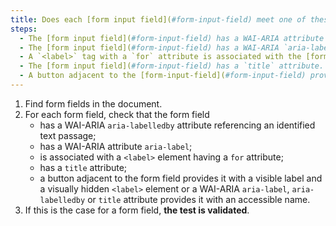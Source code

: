 ```yaml
---
title: Does each [form input field](#form-input-field) meet one of these conditions?
steps:
  - The [form input field](#form-input-field) has a WAI-ARIA attribute `aria-labelledby` referencing an identified [text passage](#text-passage-bound-by-aria-labelledby-or-aria-describedby).
  - The [form input field](#form-input-field) has a WAI-ARIA `aria-label` attribute.
  - A `<label>` tag with a `for` attribute is associated with the [form input field](#form-input-field).
  - The [form input field](#form-input-field) has a `title` attribute.
  - A button adjacent to the [form-input-field](#form-input-field) provides it with a visible label and a visually hidden `<label>` element or a WAI-ARIA `aria-label`, `aria-labelledby` or `title` attribute provides it with an accessible name.
---
```


1. Find form fields in the document.
2. For each form field, check that the form field
   - has a WAI-ARIA `aria-labelledby` attribute referencing an identified text passage;
   - has a WAI-ARIA attribute `aria-label`;
   - is associated with a `<label>` element having a `for` attribute;
   - has a `title` attribute;
   - a button adjacent to the form field provides it with a visible label and a visually hidden `<label>` element or a WAI-ARIA `aria-label`, `aria-labelledby` or `title` attribute provides it with an accessible name.
3. If this is the case for a form field, **the test is validated**.
